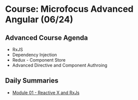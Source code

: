# Course: Microfocus Advanced Angular (06/24)

## Advanced Course Agenda
* RxJS
* Dependency Injection
* Redux - Component Store
* Advanced Directive and Component Authroing


## Daily Summaries
* [Module 01 - Reactive X and RxJs](./module%2001/README.md)